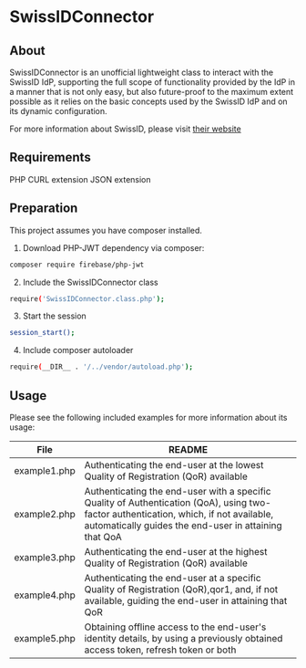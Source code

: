 # SwissIDConnector

## About

SwissIDConnector is an unofficial lightweight class to interact with the SwissID IdP, supporting the full scope of functionality provided by the IdP in a manner that is not only easy, but also future-proof to the maximum extent possible as it relies on the basic concepts used by the SwissID IdP and on its dynamic configuration.

For more information about SwissID, please visit [their website](https://www.swissid.ch)

## Requirements
PHP
CURL extension
JSON extension

## Preparation

This project assumes you have composer installed.

1. Download PHP-JWT dependency via composer:
```sh
composer require firebase/php-jwt
```

2. Include the SwissIDConnector class
```sh
require('SwissIDConnector.class.php');
```

3. Start the session
```sh
session_start();
```

4. Include composer autoloader
```sh
require(__DIR__ . '/../vendor/autoload.php');
```

## Usage

Please see the following included examples for more information about its usage:

| File | README |
| ------ | ------ |
| example1.php | Authenticating the end-user at the lowest Quality of Registration (QoR) available |
| example2.php | Authenticating the end-user with a specific Quality of Authentication (QoA), using two-factor authentication, which, if not available, automatically guides the end-user in attaining that QoA |
| example3.php | Authenticating the end-user at the highest Quality of Registration (QoR) available |
| example4.php | Authenticating the end-user at a specific Quality of Registration (QoR),qor1, and, if not available, guiding the end-user in attaining that QoR |
| example5.php | Obtaining offline access to the end-user's identity details, by using a previously obtained access token, refresh token or both |
